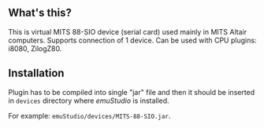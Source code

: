 What's this?
------------

This is virtual MITS 88-SIO device (serial card) used
mainly in MITS Altair computers.
Supports connection of 1 device.
Can be used with CPU plugins: i8080, ZilogZ80.

Installation
------------

Plugin has to be compiled into single "jar" file and then it should be
inserted in `devices` directory where *emuStudio* is installed.

For example: `emuStudio/devices/MITS-88-SIO.jar`.
